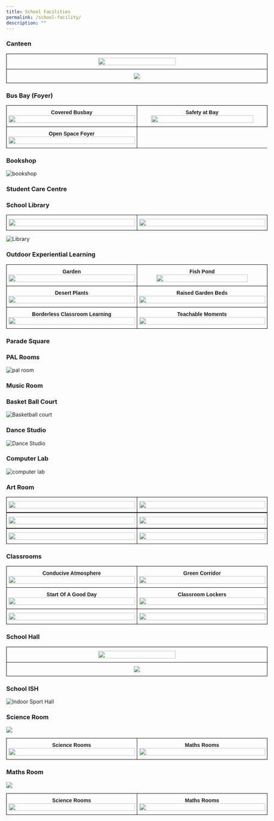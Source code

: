 ```yaml
---
title: School Facilities
permalink: /school-facility/
description: ""
---
```

### **Canteen**
<style type="text/css">
.tg  {border-collapse:collapse;border-spacing:0;margin:0px auto;}
.tg td{border-color:black;border-style:solid;border-width:1px;font-family:Arial, sans-serif;font-size:14px;
  overflow:hidden;padding:10px 5px;word-break:normal;}
.tg th{border-color:black;border-style:solid;border-width:1px;font-family:Arial, sans-serif;font-size:14px;
  font-weight:normal;overflow:hidden;padding:10px 5px;word-break:normal;}
.tg .tg-nrix{text-align:center;vertical-align:middle}
</style>
<table class="tg" style="undefined;table-layout: fixed; width: 700px">
<colgroup>
<col style="width: 700px">
</colgroup>
<tbody>
  <tr>
    <td class="tg-nrix"><img src="/images/canteen2.jpg" style="width:55%">
</td>
  </tr>
  <tr>
    <td class="tg-nrix"><img src="/images/canteen1.JPG"></td>
  </tr>
</tbody>
</table>

### **Bus Bay (Foyer)**
<style type="text/css">
.tg  {border-collapse:collapse;border-spacing:0;margin:0px auto;}
.tg td{border-color:black;border-style:solid;border-width:1px;font-family:Arial, sans-serif;font-size:14px;
  overflow:hidden;padding:10px 5px;word-break:normal;}
.tg th{border-color:black;border-style:solid;border-width:1px;font-family:Arial, sans-serif;font-size:14px;
  font-weight:normal;overflow:hidden;padding:10px 5px;word-break:normal;}
.tg .tg-wa1i{font-weight:bold;text-align:center;vertical-align:middle}
</style>
 
  <table class="tg" style="undefined;table-layout: fixed; width: 700px">
<colgroup>
<col style="width: 350px">
<col style="width: 350px">
</colgroup>
<tbody>
  <tr>
    <td class="tg-wa1i">Covered Busbay<img src="/images/busbay1.JPG" style="width:100%"></td>
    <td class="tg-wa1i">Safety at Bay<img src="/images/busbay2.jpeg" style="width:90%"></td>
  </tr>
	<tr>
<td class="tg-wa1i">Open Space Foyer<img src="/images/foyer1.jpeg" style="width:100%"></td>
	</tr>
</tbody>
</table>

### **Bookshop**
![bookshop](/images/bookshop.gif)

### **Student Care Centre**


### **School Library**
<style type="text/css">
.tg  {border-collapse:collapse;border-spacing:0;margin:0px auto;}
.tg td{border-color:black;border-style:solid;border-width:1px;font-family:Arial, sans-serif;font-size:14px;
  overflow:hidden;padding:10px 5px;word-break:normal;}
.tg th{border-color:black;border-style:solid;border-width:1px;font-family:Arial, sans-serif;font-size:14px;
  font-weight:normal;overflow:hidden;padding:10px 5px;word-break:normal;}
.tg .tg-wa1i{font-weight:bold;text-align:center;vertical-align:middle}
</style>
<table class="tg" style="undefined;table-layout: fixed; width: 700px">
<colgroup>
<col style="width: 350px">
<col style="width: 350px">
</colgroup>
<tbody>
  <tr>
    <td class="tg-wa1i"><img src="/images/library1.JPG" style="width:100%"></td>
    <td class="tg-wa1i"><img src="/images/library2.JPG" style="width:100%"></td>
  </tr>
</tbody>
</table>

![Library](/images/library.gif)
### **Outdoor Experiential Learning**
<style type="text/css">
.tg  {border-collapse:collapse;border-spacing:0;margin:0px auto;}
.tg td{border-color:black;border-style:solid;border-width:1px;font-family:Arial, sans-serif;font-size:14px;
  overflow:hidden;padding:10px 5px;word-break:normal;}
.tg th{border-color:black;border-style:solid;border-width:1px;font-family:Arial, sans-serif;font-size:14px;
  font-weight:normal;overflow:hidden;padding:10px 5px;word-break:normal;}
.tg .tg-wa1i{font-weight:bold;text-align:center;vertical-align:middle}
</style>
<table class="tg" style="undefined;table-layout: fixed; width: 700px">
<colgroup>
<col style="width: 350px">
<col style="width: 350px">
</colgroup>
<tbody>
  <tr>
    <td class="tg-wa1i">Garden<img src="/images/gardentrial.gif" style="width:100%"></td>
    <td class="tg-wa1i">Fish Pond<img src="/images/pondgarden.gif" style="width:85%"></td>
  </tr>
	<tr>
    <td class="tg-wa1i">Desert Plants<img src="/images/desertplant.gif" style="width:100%"></td>
    <td class="tg-wa1i">Raised Garden Beds<img src="/images/planters.gif" style="width:100%"></td>
  </tr>
	<tr>
    <td class="tg-wa1i">Borderless Classroom Learning<img src="/images/gardenom.png" style="width:100%"></td>
    <td class="tg-wa1i">Teachable Moments <img src="/images/gardenom1.jpeg" style="width:100%"></td>
  </tr>
</tbody>
</table>

### **Parade Square**


### **PAL Rooms**
![pal room](/images/palroom1.JPG)


### **Music Room**


### **Basket Ball Court**
![Basketball court](/images/basketball.gif)

### **Dance Studio**
![Dance Studio](/images/dance1.gif)


### **Computer Lab**
![computer lab](/images/computerlab.gif)

### **Art Room**
<style type="text/css">
.tg  {border-collapse:collapse;border-spacing:0;margin:0px auto;}
.tg td{border-color:black;border-style:solid;border-width:1px;font-family:Arial, sans-serif;font-size:14px;
  overflow:hidden;padding:10px 5px;word-break:normal;}
.tg th{border-color:black;border-style:solid;border-width:1px;font-family:Arial, sans-serif;font-size:14px;
  font-weight:normal;overflow:hidden;padding:10px 5px;word-break:normal;}
.tg .tg-wa1i{font-weight:bold;text-align:center;vertical-align:middle}
</style>
<table class="tg" style="undefined;table-layout: fixed; width: 700px">
<colgroup>
<col style="width: 350px">
<col style="width: 350px">
</colgroup>
<tbody>
  <tr>
    <td class="tg-wa1i"><img src="/images/artroom1.JPG" style="width:100%"></td>
    <td class="tg-wa1i"><img src="/images/artroom2.JPG" style="width:100%"></td>
  </tr>
</tbody>
</table>
<style type="text/css">
.tg  {border-collapse:collapse;border-spacing:0;margin:0px auto;}
.tg td{border-color:black;border-style:solid;border-width:1px;font-family:Arial, sans-serif;font-size:14px;
  overflow:hidden;padding:10px 5px;word-break:normal;}
.tg th{border-color:black;border-style:solid;border-width:1px;font-family:Arial, sans-serif;font-size:14px;
  font-weight:normal;overflow:hidden;padding:10px 5px;word-break:normal;}
.tg .tg-wa1i{font-weight:bold;text-align:center;vertical-align:middle}
</style>
<table class="tg" style="undefined;table-layout: fixed; width: 700px">
<colgroup>
<col style="width: 350px">
<col style="width: 350px">
</colgroup>
<tbody>
  <tr>
    <td class="tg-wa1i"><img src="/images/artroom3.JPG" style="width:100%"></td>
    <td class="tg-wa1i"><img src="/images/artroom4.JPG" style="width:100%"></td>
  </tr>
</tbody>
</table>
<style type="text/css">
.tg  {border-collapse:collapse;border-spacing:0;margin:0px auto;}
.tg td{border-color:black;border-style:solid;border-width:1px;font-family:Arial, sans-serif;font-size:14px;
  overflow:hidden;padding:10px 5px;word-break:normal;}
.tg th{border-color:black;border-style:solid;border-width:1px;font-family:Arial, sans-serif;font-size:14px;
  font-weight:normal;overflow:hidden;padding:10px 5px;word-break:normal;}
.tg .tg-wa1i{font-weight:bold;text-align:center;vertical-align:middle}
</style>
<table class="tg" style="undefined;table-layout: fixed; width: 700px">
<colgroup>
<col style="width: 350px">
<col style="width: 350px">
</colgroup>
<tbody>
  <tr>
    <td class="tg-wa1i"><img src="/images/artroom6.JPG" style="width:100%"></td>
    <td class="tg-wa1i"><img src="/images/artroom5.JPG" style="width:100%"></td>
  </tr>
</tbody>
</table>

### **Classrooms**
<style type="text/css">
.tg  {border-collapse:collapse;border-spacing:0;margin:0px auto;}
.tg td{border-color:black;border-style:solid;border-width:1px;font-family:Arial, sans-serif;font-size:14px;
  overflow:hidden;padding:10px 5px;word-break:normal;}
.tg th{border-color:black;border-style:solid;border-width:1px;font-family:Arial, sans-serif;font-size:14px;
  font-weight:normal;overflow:hidden;padding:10px 5px;word-break:normal;}
.tg .tg-wa1i{font-weight:bold;text-align:center;vertical-align:middle}
</style>
<table class="tg" style="undefined;table-layout: fixed; width: 700px">
<colgroup>
<col style="width: 350px">
<col style="width: 350px">
</colgroup>
<tbody>
  <tr>
    <td class="tg-wa1i">Conducive Atmosphere<img src="/images/classroom1.jpeg" style="width:100%"></td>
    <td class="tg-wa1i">Green Corridor<img src="/images/classroom2.jpg" style="width:100%"></td>
  </tr>
	<tr>
    <td class="tg-wa1i">Start Of A Good Day<img src="/images/classroom3.jpg" style="width:100%"></td>
    <td class="tg-wa1i">Classroom Lockers<img src="/images/classroom4.jpg" style="width:100%"></td>
  </tr>
	<tr>
    <td class="tg-wa1i"><img src="/images/classroom5.jpg" style="width:100%"></td>
		 <td class="tg-wa1i"><img src="/images/classroom6.JPG" style="width:100%"></td>
  </tr>
</tbody>
</table>

### **School Hall**

<style type="text/css">
.tg  {border-collapse:collapse;border-spacing:0;margin:0px auto;}
.tg td{border-color:black;border-style:solid;border-width:1px;font-family:Arial, sans-serif;font-size:14px;
  overflow:hidden;padding:10px 5px;word-break:normal;}
.tg th{border-color:black;border-style:solid;border-width:1px;font-family:Arial, sans-serif;font-size:14px;
  font-weight:normal;overflow:hidden;padding:10px 5px;word-break:normal;}
.tg .tg-nrix{text-align:center;vertical-align:middle}
</style>
<table class="tg" style="undefined;table-layout: fixed; width: 700px">
<colgroup>
<col style="width: 700px">
</colgroup>
<tbody>
  <tr>
    <td class="tg-nrix"><img src="/images/schoolhall2.JPG" style="width:55%">
</td>
  </tr>
  <tr>
    <td class="tg-nrix"><img src="/images/schoolhall1.jpeg"></td>
  </tr>
</tbody>
</table>

### **School ISH**
![Indoor Sport Hall](/images/ishhall1.gif)

### Science Room

![](/images/Lower%20Pri%20Classrooms.gif)


<style type="text/css">
.tg  {border-collapse:collapse;border-spacing:0;margin:0px auto;}
.tg td{border-color:black;border-style:solid;border-width:1px;font-family:Arial, sans-serif;font-size:14px;
  overflow:hidden;padding:10px 5px;word-break:normal;}
.tg th{border-color:black;border-style:solid;border-width:1px;font-family:Arial, sans-serif;font-size:14px;
  font-weight:normal;overflow:hidden;padding:10px 5px;word-break:normal;}
.tg .tg-wa1i{font-weight:bold;text-align:center;vertical-align:middle}
</style>
<table class="tg" style="undefined;table-layout: fixed; width: 700px">
<colgroup>
<col style="width: 350px">
<col style="width: 350px">
</colgroup>
<tbody>
  <tr>
    <td class="tg-wa1i">Science Rooms<img src="/images/Art%20Rooms.gif" style="width:100%"></td>
    <td class="tg-wa1i">Maths Rooms<img src="/images/MusicRooms.gif" style="width:100%"></td>
  </tr>
</tbody>
</table>

### Maths Room

![](/images/Lower%20Pri%20Classrooms.gif)


<style type="text/css">
.tg  {border-collapse:collapse;border-spacing:0;margin:0px auto;}
.tg td{border-color:black;border-style:solid;border-width:1px;font-family:Arial, sans-serif;font-size:14px;
  overflow:hidden;padding:10px 5px;word-break:normal;}
.tg th{border-color:black;border-style:solid;border-width:1px;font-family:Arial, sans-serif;font-size:14px;
  font-weight:normal;overflow:hidden;padding:10px 5px;word-break:normal;}
.tg .tg-wa1i{font-weight:bold;text-align:center;vertical-align:middle}
</style>
<table class="tg" style="undefined;table-layout: fixed; width: 700px">
<colgroup>
<col style="width: 350px">
<col style="width: 350px">
</colgroup>
<tbody>
  <tr>
    <td class="tg-wa1i">Science Rooms<img src="/images/Art%20Rooms.gif" style="width:100%"></td>
    <td class="tg-wa1i">Maths Rooms<img src="/images/MusicRooms.gif" style="width:100%"></td>
  </tr>
</tbody>
</table>